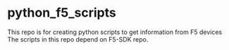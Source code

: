 # python_f5_scripts
This repo is for creating python scripts to get information from F5 devices
The scripts in this repo depend on F5-SDK repo.
